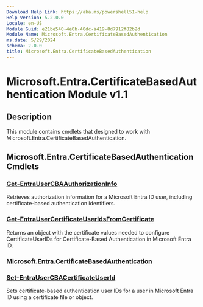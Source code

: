 ```yaml
---
Download Help Link: https://aka.ms/powershell51-help
Help Version: 5.2.0.0
Locale: en-US
Module Guid: e21be540-4e0b-40dc-a419-8d7912f82b2d
Module Name: Microsoft.Entra.CertificateBasedAuthentication
ms.date: 5/29/2024
schema: 2.0.0
title: Microsoft.Entra.CertificateBasedAuthentication
---
```

# Microsoft.Entra.CertificateBasedAuthentication Module v1.1

## Description

This module contains cmdlets that designed to work with Microsoft.Entra.CertificateBasedAuthentication.

## Microsoft.Entra.CertificateBasedAuthentication Cmdlets

### [Get-EntraUserCBAAuthorizationInfo](Get-EntraUserCBAAuthorizationInfo.md)

Retrieves authorization information for a Microsoft Entra ID user, including certificate-based authentication identifiers.

### [Get-EntraUserCertificateUserIdsFromCertificate](Get-EntraUserCertificateUserIdsFromCertificate.md)

Returns an object with the certificate values needed to configure CertificateUserIDs for Certificate-Based Authentication in Microsoft Entra ID.

### [Microsoft.Entra.CertificateBasedAuthentication](Microsoft.Entra.CertificateBasedAuthentication.md)

### [Set-EntraUserCBACertificateUserId](Set-EntraUserCBACertificateUserId.md)

Sets certificate-based authentication user IDs for a user in Microsoft Entra ID using a certificate file or object.


